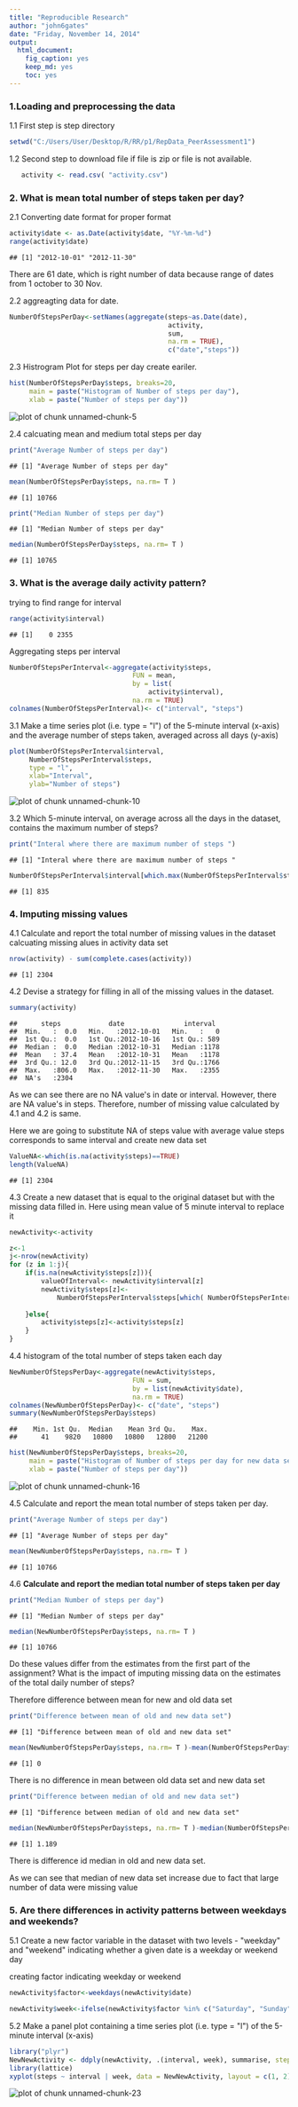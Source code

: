 ```yaml
---
title: "Reproducible Research"
author: "john6gates"
date: "Friday, November 14, 2014"
output:
  html_document:
    fig_caption: yes
    keep_md: yes
    toc: yes
---
```


### 1.Loading and preprocessing the data

1.1 First step is step directory


```r
setwd("C:/Users/User/Desktop/R/RR/p1/RepData_PeerAssessment1")
```

1.2 Second step to download file if file is zip or file is not available. 


```r
   activity <- read.csv( "activity.csv")
```

### 2. What is mean total number of steps taken per day?


2.1 Converting date format for proper format

```r
activity$date <- as.Date(activity$date, "%Y-%m-%d")
range(activity$date)
```

```
## [1] "2012-10-01" "2012-11-30"
```

There are 61 date, which is right number of data because range of dates from 1 october to 30 Nov.  

2.2 aggreagting data for date.


```r
NumberOfStepsPerDay<-setNames(aggregate(steps~as.Date(date),
                                        activity,
                                        sum,
                                        na.rm = TRUE),
                                        c("date","steps"))
```


2.3 Histrogram Plot for steps per day create eariler.


```r
hist(NumberOfStepsPerDay$steps, breaks=20,
     main = paste("Histogram of Number of steps per day"), 
     xlab = paste("Number of steps per day"))
```

![plot of chunk unnamed-chunk-5](figure/unnamed-chunk-5.png) 

2.4  calcuating mean and medium total steps per day

```r
print("Average Number of steps per day")
```

```
## [1] "Average Number of steps per day"
```

```r
mean(NumberOfStepsPerDay$steps, na.rm= T )
```

```
## [1] 10766
```


```r
print("Median Number of steps per day")
```

```
## [1] "Median Number of steps per day"
```

```r
median(NumberOfStepsPerDay$steps, na.rm= T )
```

```
## [1] 10765
```

### 3. What is the average daily activity pattern?

trying to find range for interval

```r
range(activity$interval)
```

```
## [1]    0 2355
```

Aggregating steps per interval


```r
NumberOfStepsPerInterval<-aggregate(activity$steps,
                               FUN = mean,
                               by = list(
                                   activity$interval),
                               na.rm = TRUE)     
colnames(NumberOfStepsPerInterval)<- c("interval", "steps")
```


3.1 Make a time series plot (i.e. type = "l") of the 5-minute interval (x-axis) and the average number of steps taken, averaged across all days (y-axis)


```r
plot(NumberOfStepsPerInterval$interval, 
     NumberOfStepsPerInterval$steps,
     type = "l",
     xlab="Interval", 
     ylab="Number of steps")
```

![plot of chunk unnamed-chunk-10](figure/unnamed-chunk-10.png) 

3.2 Which 5-minute interval, on average across all the days in the dataset, contains the maximum number of steps?


```r
print("Interal where there are maximum number of steps ")
```

```
## [1] "Interal where there are maximum number of steps "
```

```r
NumberOfStepsPerInterval$interval[which.max(NumberOfStepsPerInterval$steps)]
```

```
## [1] 835
```

### 4. Imputing missing values


4.1 Calculate and report the total number of missing values in the dataset
calcuating missing alues in activity data set

```r
nrow(activity) - sum(complete.cases(activity))
```

```
## [1] 2304
```

4.2 Devise a strategy for filling in all of the missing values in the dataset.

```r
summary(activity)
```

```
##      steps            date               interval   
##  Min.   :  0.0   Min.   :2012-10-01   Min.   :   0  
##  1st Qu.:  0.0   1st Qu.:2012-10-16   1st Qu.: 589  
##  Median :  0.0   Median :2012-10-31   Median :1178  
##  Mean   : 37.4   Mean   :2012-10-31   Mean   :1178  
##  3rd Qu.: 12.0   3rd Qu.:2012-11-15   3rd Qu.:1766  
##  Max.   :806.0   Max.   :2012-11-30   Max.   :2355  
##  NA's   :2304
```


As we can see there are no NA value's in date or interval. However, there are 
NA value's in steps. Therefore, number of missing value calculated by 4.1 and 4.2 is same.

Here we are going to substitute NA of steps value with average value steps corresponds to same interval and create new data set


```r
ValueNA<-which(is.na(activity$steps)==TRUE)
length(ValueNA)
```

```
## [1] 2304
```

4.3 Create a new dataset that is equal to the original dataset but with the missing data filled in. Here using mean value of 5 minute interval to replace it


```r
newActivity<-activity

z<-1
j<-nrow(newActivity)
for (z in 1:j){
    if(is.na(newActivity$steps[z])){
        valueOfInterval<- newActivity$interval[z]
        newActivity$steps[z]<-
            NumberOfStepsPerInterval$steps[which( NumberOfStepsPerInterval$interval == valueOfInterval)]
       
    }else{
        activity$steps[z]<-activity$steps[z]
    }
}
```

4.4 histogram of the total number of steps taken each day 


```r
NewNumberOfStepsPerDay<-aggregate(newActivity$steps,
                               FUN = sum,
                               by = list(newActivity$date),
                               na.rm = TRUE)     
colnames(NewNumberOfStepsPerDay)<- c("date", "steps")
summary(NewNumberOfStepsPerDay$steps)
```

```
##    Min. 1st Qu.  Median    Mean 3rd Qu.    Max. 
##      41    9820   10800   10800   12800   21200
```

```r
hist(NewNumberOfStepsPerDay$steps, breaks=20,
     main = paste("Histogram of Number of steps per day for new data set"), 
     xlab = paste("Number of steps per day"))
```

![plot of chunk unnamed-chunk-16](figure/unnamed-chunk-16.png) 

4.5 Calculate and report the mean total number of steps taken per day.



```r
print("Average Number of steps per day")
```

```
## [1] "Average Number of steps per day"
```

```r
mean(NewNumberOfStepsPerDay$steps, na.rm= T )
```

```
## [1] 10766
```

4.6 **Calculate and report the median total number of steps taken per day**

```r
print("Median Number of steps per day")
```

```
## [1] "Median Number of steps per day"
```

```r
median(NewNumberOfStepsPerDay$steps, na.rm= T )
```

```
## [1] 10766
```

Do these values differ from the estimates from the first part of the assignment? What is the impact of imputing missing data on the estimates of the total daily number of steps?

Therefore difference between mean for new and old data set

```r
print("Difference between mean of old and new data set")
```

```
## [1] "Difference between mean of old and new data set"
```

```r
mean(NewNumberOfStepsPerDay$steps, na.rm= T )-mean(NumberOfStepsPerDay$steps, na.rm= T )
```

```
## [1] 0
```

There is no difference in mean between old data set and new data set


```r
print("Difference between median of old and new data set")
```

```
## [1] "Difference between median of old and new data set"
```

```r
median(NewNumberOfStepsPerDay$steps, na.rm= T )-median(NumberOfStepsPerDay$steps, na.rm= T )
```

```
## [1] 1.189
```

There is difference id median in old and new data set.

As we can see that median of new data set increase due to fact that large number of data were missing value

### 5. Are there differences in activity patterns between weekdays and weekends?

5.1 Create a new factor variable in the dataset with two levels - "weekday" and "weekend" indicating whether a given date is a weekday or weekend day

creating factor indicating weekday or weekend

```r
newActivity$factor<-weekdays(newActivity$date)
```


```r
newActivity$week<-ifelse(newActivity$factor %in% c("Saturday", "Sunday"), "Weekend", "Weekday")
```

5.2 Make a panel plot containing a time series plot (i.e. type = "l") of the 5-minute interval (x-axis)


```r
library("plyr")
NewNewActivity <- ddply(newActivity, .(interval, week), summarise, steps=mean(steps))
library(lattice)
xyplot(steps ~ interval | week, data = NewNewActivity, layout = c(1, 2), type="l", xlab = "Interval", ylab = "Number of steps")
```

![plot of chunk unnamed-chunk-23](figure/unnamed-chunk-23.png) 
